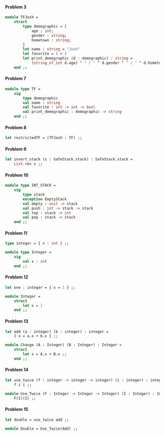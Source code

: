 #### Problem 3
```ocaml
module TFJosh =
    struct
        type demographic = {
            age : int;
            gender : string;
            hometown : string;
        }
        let name : string = "Josh"
        let favorite = ( > )
        let print_demographic (d : demographic) : string =
            (string_of_int d.age) ^ " / " ^ d.gender ^ " / " ^ d.hometown
    end ;;
```

#### Problem 7
```ocaml
module type TF =
    sig
        type demographic
        val name : string
        val favorite : int -> int -> bool
        val print_demographic : demographic -> string
    end ;;
```

#### Problem 8
```ocaml
let restrictedTF = (TFJosh : TF) ;;
```

#### Problem 9
```ocaml
let invert_stack (s : SafeStack.stack) : SafeStack.stack =
    List.rev s ;;
```

#### Problem 10
```ocaml
module type INT_STACK =
    sig
        type stack
        exception EmptyStack
        val empty : unit -> stack
        val push : int -> stack -> stack
        val top : stack -> int
        val pop : stack -> stack
    end ;;
```

#### Problem 11
```ocaml
type integer = { x : int } ;;

module type Integer =
    sig
        val x : int
    end ;;
```

#### Problem 12
```ocaml
let one : integer = { x = 1 } ;;

module Integer =
    struct
        let x = 1
    end ;;
```

#### Problem 13
```ocaml
let add (a : integer) (b : integer) : integer =
    { x = a.x + b.x } ;;

module Change (A : Integer) (B : Integer) : Integer =
    struct
        let x = A.x + B.x ;;
    end ;;
```

#### Problem 14
```ocaml
let use_twice (f : integer -> integer -> integer) (i : integer) : integer =
    f i i ;;

module Use_Twice (F : Integer -> Integer -> Integer) (I : Integer) : Integer =
    F(I)(I) ;;
```

#### Problem 15
```ocaml
let double = use_twice add ;;

module Double = Use_Twice(Add) ;;
```
